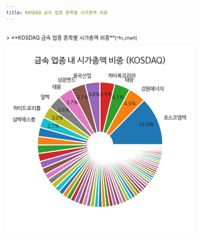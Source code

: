 ```yaml
---
title: KOSDAQ 금속 업종 종목별 시가총액 비중
---
```

<br>
> **KOSDAQ 금속 업종 종목별 시가총액 비중<a id="pie"></a>**<small>[^fn_chart]</small>

![294090](images/kosdaq_업종_금속_종목.png)